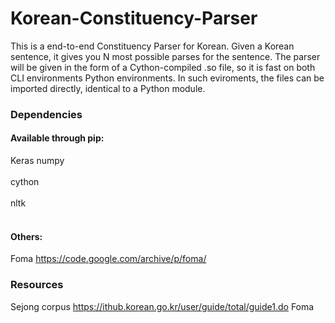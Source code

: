 # Korean-Constituency-Parser

This is a end-to-end Constituency Parser for Korean. Given a Korean sentence, it gives you N most possible parses for the sentence. The parser will be given in the form of  a Cython-compiled .so file, so it is fast on both CLI environments Python environments. In such eviroments, the files can be imported directly, identical to a Python module. 

### Dependencies
#### Available through pip:
Keras
numpy <br></br>
cython <br></br>
nltk <br></br>
#### Others:
Foma https://code.google.com/archive/p/foma/

### Resources
Sejong corpus https://ithub.korean.go.kr/user/guide/total/guide1.do
Foma 
